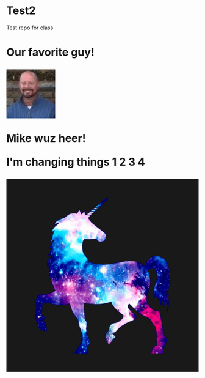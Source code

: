 # Test2
Test repo for class

<h1> Our favorite guy!

![](pics/garry_berry.jpeg)

Mike wuz heer!

I'm changing things
1
2
3
4

![unicorn](pics/unicorn.jpg)